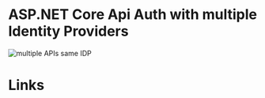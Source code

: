 # ASP.NET Core Api Auth with multiple Identity Providers

![multiple APIs same IDP](https://github.com/damienbod/AspNetCoreApiAuthMultiIdentityProvider/blob/main/image/api_multi_idps_01.png)


# Links
